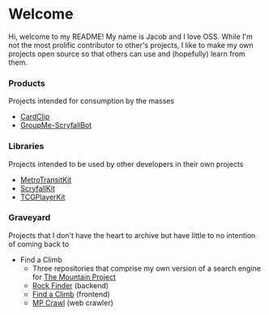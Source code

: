 # Welcome

Hi, welcome to my README! My name is Jacob and I love OSS. While I'm not the most prolific contributor to other's projects, I like to make my own projects open source so that others can use and (hopefully) learn from them.

### Products

Projects intended for consumption by the masses
- [CardClip](https://github.com/JacobHearst/CardClip)
- [GroupMe-ScryfallBot](https://github.com/JacobHearst/GroupMe-ScryfallBot)

### Libraries

Projects intended to be used by other developers in their own projects
- [MetroTransitKit](https://github.com/JacobHearst/MetroTransitKit)
- [ScryfallKit](https://github.com/JacobHearst/ScryfallKit)
- [TCGPlayerKit](https://github.com/JacobHearst/TCGPlayerKit)

### Graveyard
Projects that I don't have the heart to archive but have little to no intention of coming back to

- Find a Climb
  - Three repositories that comprise my own version of a search engine for [The Mountain Project](https://www.mountainproject.com/)
  - [Rock Finder](https://github.com/JacobHearst/rock-finder) (backend)
  - [Find a Climb](https://github.com/JacobHearst/find-a-climb) (frontend)
  - [MP Crawl](https://github.com/JacobHearst/mp-crawl) (web crawler)

